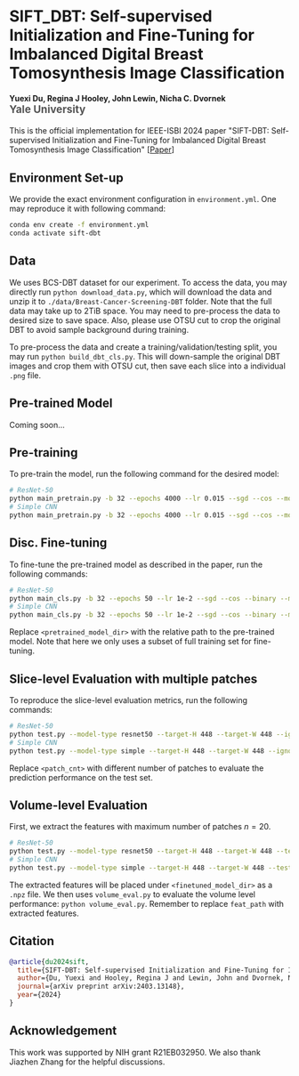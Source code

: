 # SIFT_DBT: Self-supervised Initialization and Fine-Tuning for Imbalanced Digital Breast Tomosynthesis Image Classification
<h4>
Yuexi Du, Regina J Hooley, John Lewin, Nicha C. Dvornek
</br>
<span style="font-size: 14pt; color: #555555">
Yale University
</span>
</h4>

This is the official implementation for IEEE-ISBI 2024 paper "SIFT-DBT: Self-supervised Initialization and Fine-Tuning for Imbalanced Digital Breast Tomosynthesis Image Classification" [[Paper](https://arxiv.org/pdf/2403.13148.pdf)]




## Environment Set-up

We provide the exact environment configuration in `environment.yml`. One may reproduce it with following command:
```bash
conda env create -f environment.yml
conda activate sift-dbt
```

## Data

We uses BCS-DBT dataset for our experiment. To access the data, you may directly run `python download_data.py`, which will download the data and unzip it to `./data/Breast-Cancer-Screening-DBT` folder. Note that the full data may take up to 2TiB space. You may need to pre-process the data to desired size to save space. Also, please use OTSU cut to crop the original DBT to avoid sample background during training.

To pre-process the data and create a training/validation/testing split, you may run `python build_dbt_cls.py`. This will down-sample the original DBT images and crop them with OTSU cut, then save each slice into a individual `.png` file.

## Pre-trained Model

Coming soon...

## Pre-training
To pre-train the model, run the following command for the desired model:
```bash
# ResNet-50
python main_pretrain.py -b 32 --epochs 4000 --lr 0.015 --sgd --cos --model-type resnet50 --cudnn --use-otsu --num-slice 1 --ddp --world-size 4 --save-model --log --log-interval 100 --contrastive --cj-strength 0.2 --inter-slice --inter-view --target-H 448 --target-W 448
# Simple CNN
python main_pretrain.py -b 32 --epochs 4000 --lr 0.015 --sgd --cos --model-type simple --cudnn --use-otsu --num-slice 1 --ddp --world-size 4 --save-model --log --log-interval 100 --contrastive --cj-strength 0.2 --inter-slice --inter-view --target-H 448 --target-W 448
```

## Disc. Fine-tuning
To fine-tune the pre-trained model as described in the paper, run the following commands:
```bash
# ResNet-50
python main_cls.py -b 32 --epochs 50 --lr 1e-2 --sgd --cos --binary --model-type resnet50 --num-slice 1 --target-H 448 --target-W 448 --subset --subset-ratio 5.0 --ignore-action --patch-lv --patch-size 448 --balance-data --binary-balance --test-batch-size 32 --log-interval 1000 --log --moco-aug --affine-prob 0.2 --cudnn --ddp --world-size 4 --load-model <pretrained_model_dir> --load-moco --save-model --save-best --disc-transfer
# Simple CNN
python main_cls.py -b 32 --epochs 50 --lr 1e-2 --sgd --cos --binary --model-type simple --num-slice 1 --target-H 448 --target-W 448 --subset --subset-ratio 5.0 --ignore-action --patch-lv --patch-size 448 --balance-data --binary-balance --test-batch-size 32 --log-interval 1000 --log --moco-aug --affine-prob 0.2 --cudnn --ddp --world-size 4 --load-model <pretrained_model_dir> --load-moco --save-model --save-best --disc-transfer
```

Replace `<pretrained_model_dir>` with the relative path to the pre-trained model. Note that here we only uses a subset of full training set for fine-tuning.


## Slice-level Evaluation with multiple patches
To reproduce the slice-level evaluation metrics, run the following commands:
```bash
# ResNet-50
python test.py --model-type resnet50 --target-H 448 --target-W 448 --ignore-action --test-batch-size 128 --log-interval 200 --load-model <finetuned_model_dir> --cudnn --binary --load-best --patch-lv --patch-size 448 --patch-cnt <patch_cnt>
# Simple CNN
python test.py --model-type simple --target-H 448 --target-W 448 --ignore-action --test-batch-size 128 --log-interval 200 --load-model <finetuned_model_dir> --cudnn --binary --load-best --patch-lv --patch-size 448 --patch-cnt <patch_cnt>
```

Replace `<patch_cnt>` with different number of patches to evaluate the prediction performance on the test set.


## Volume-level Evaluation

First, we extract the features with maximum number of patches $n=20$. 
```bash
# ResNet-50
python test.py --model-type resnet50 --target-H 448 --target-W 448 --test-batch-size 32 --ignore-action --log-interval 200 --load-model <finetuned_model_dir> --cudnn --binary --load-best --patch-lv --patch-size 448 --patch-cnt 20 --extract-feat
# Simple CNN
python test.py --model-type simple --target-H 448 --target-W 448 --test-batch-size 32 --ignore-action --log-interval 200 --load-model <finetuned_model_dir> --cudnn --binary --load-best --patch-lv --patch-size 448 --patch-cnt 20 --extract-feat
```
The extracted features will be placed under `<finetuned_model_dir>` as a `.npz` file. We then uses `volume_eval.py` to evaluate the volume level performance: `python volume_eval.py`. Remember to replace `feat_path` with extracted features.

## Citation
```bibtex
@article{du2024sift,
  title={SIFT-DBT: Self-supervised Initialization and Fine-Tuning for Imbalanced Digital Breast Tomosynthesis Image Classification},
  author={Du, Yuexi and Hooley, Regina J and Lewin, John and Dvornek, Nicha C},
  journal={arXiv preprint arXiv:2403.13148},
  year={2024}
}
```


## Acknowledgement

This work was supported by NIH grant R21EB032950. We also thank Jiazhen Zhang for the helpful discussions.
